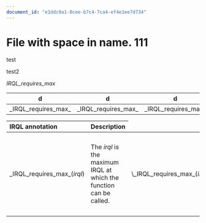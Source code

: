 ```yaml
---
document_id: "e1ddc9a1-0cee-b7c4-7ca4-ef4e1ee7d734"
---
```


# File with space in name. 111

test


test2


<span>_IRQL_requires_max_</span>

| d | d | d |
| - | - | - |
| \_IRQL_requires_max_ | \_IRQL_requires_max_ | \_IRQL_requires_max_ |



<table>
<thead>
<tr class="header">
<th align="left">IRQL annotation</th>
<th align="left">Description</th>
</tr>
</thead>
<tbody>
<tr class="odd">
<td align="left"><p><span id="_IRQL_requires_max__irql_"></span><span id="_irql_requires_max__irql_"></span><span id="_IRQL_REQUIRES_MAX__IRQL_"></span>_IRQL_requires_max_(<em>irql</em>)</p></td>
<td align="left"><p>The <em>irql</em> is the maximum IRQL at which the function can be called.</p></td>
<td align="left"><p><span id="_IRQL_requires_max__irql_"></span><span id="_irql_requires_max__irql_"></span><span id="_IRQL_REQUIRES_MAX__IRQL_"></span>\_IRQL_requires_max_(<em>irql</em>)</p></td>
<td align="left"><p>The <em>irql</em> is the maximum IRQL at which the function can be called.</p></td>
</tr>
</tbody>


